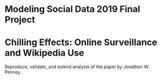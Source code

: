 # Modeling Social Data 2019 Final Project
# Chilling Effects: Online Surveillance and Wikipedia Use

Reproduce, validate, and extend analysis of the paper by Jonathon W. Penney.

